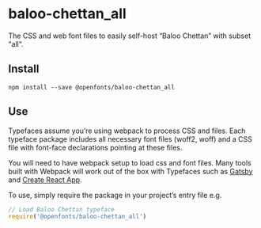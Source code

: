 
# baloo-chettan_all

The CSS and web font files to easily self-host “Baloo Chettan” with subset "all".

## Install

`npm install --save @openfonts/baloo-chettan_all`

## Use

Typefaces assume you’re using webpack to process CSS and files. Each typeface
package includes all necessary font files (woff2, woff) and a CSS file with
font-face declarations pointing at these files.

You will need to have webpack setup to load css and font files. Many tools built
with Webpack will work out of the box with Typefaces such as [Gatsby](https://github.com/gatsbyjs/gatsby)
and [Create React App](https://github.com/facebookincubator/create-react-app).

To use, simply require the package in your project’s entry file e.g.

```javascript
// Load Baloo Chettan typeface
require('@openfonts/baloo-chettan_all')
```
